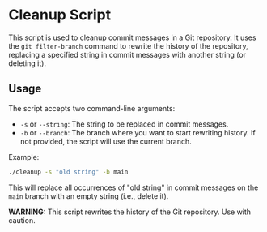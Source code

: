 # Cleanup Script

This script is used to cleanup commit messages in a Git repository. It uses the `git filter-branch` command to rewrite the history of the repository, replacing a specified string in commit messages with another string (or deleting it).

## Usage

The script accepts two command-line arguments:

- `-s` or `--string`: The string to be replaced in commit messages.
- `-b` or `--branch`: The branch where you want to start rewriting history. If not provided, the script will use the current branch.

Example:

```bash
./cleanup -s "old string" -b main
```

This will replace all occurrences of "old string" in commit messages on the `main` branch with an empty string (i.e., delete it).

**WARNING:** This script rewrites the history of the Git repository. Use with caution.
